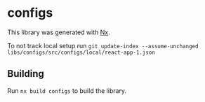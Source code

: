 # configs

This library was generated with [Nx](https://nx.dev).

To not track local setup run
`git update-index --assume-unchanged libs/configs/src/configs/local/react-app-1.json`

## Building

Run `nx build configs` to build the library.
